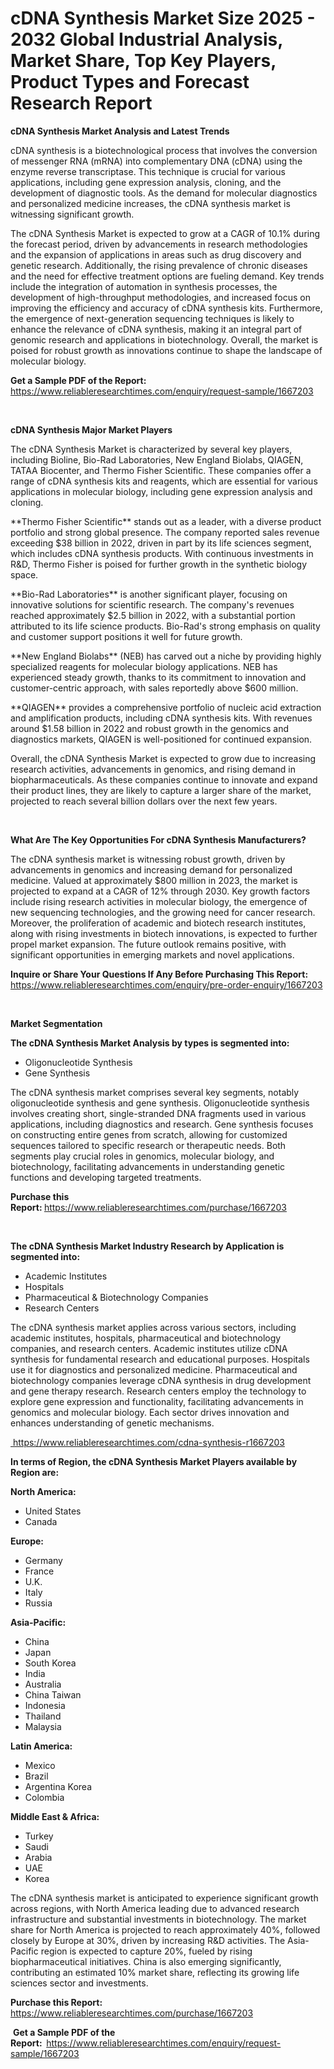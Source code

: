 <p><h1>cDNA Synthesis Market Size 2025 - 2032 Global Industrial Analysis, Market Share, Top Key Players, Product Types and Forecast Research Report</h1></p><p><strong>cDNA Synthesis Market Analysis and Latest Trends</strong></p>
<p><p>cDNA synthesis is a biotechnological process that involves the conversion of messenger RNA (mRNA) into complementary DNA (cDNA) using the enzyme reverse transcriptase. This technique is crucial for various applications, including gene expression analysis, cloning, and the development of diagnostic tools. As the demand for molecular diagnostics and personalized medicine increases, the cDNA synthesis market is witnessing significant growth.</p><p>The cDNA Synthesis Market is expected to grow at a CAGR of 10.1% during the forecast period, driven by advancements in research methodologies and the expansion of applications in areas such as drug discovery and genetic research. Additionally, the rising prevalence of chronic diseases and the need for effective treatment options are fueling demand. Key trends include the integration of automation in synthesis processes, the development of high-throughput methodologies, and increased focus on improving the efficiency and accuracy of cDNA synthesis kits. Furthermore, the emergence of next-generation sequencing techniques is likely to enhance the relevance of cDNA synthesis, making it an integral part of genomic research and applications in biotechnology. Overall, the market is poised for robust growth as innovations continue to shape the landscape of molecular biology.</p></p>
<p><strong>Get a Sample PDF of the Report:&nbsp;</strong> <a href="https://www.reliableresearchtimes.com/enquiry/request-sample/1667203?utm_campaign=2230&utm_medium=2&utm_source=Github&utm_content=ia&utm_term=17042025&utm_id=cdna-synthesis">https://www.reliableresearchtimes.com/enquiry/request-sample/1667203</a></p>
<p>&nbsp;</p>
<p><strong>cDNA Synthesis Major Market Players</strong></p>
<p><p>The cDNA Synthesis Market is characterized by several key players, including Bioline, Bio-Rad Laboratories, New England Biolabs, QIAGEN, TATAA Biocenter, and Thermo Fisher Scientific. These companies offer a range of cDNA synthesis kits and reagents, which are essential for various applications in molecular biology, including gene expression analysis and cloning.</p><p>**Thermo Fisher Scientific** stands out as a leader, with a diverse product portfolio and strong global presence. The company reported sales revenue exceeding $38 billion in 2022, driven in part by its life sciences segment, which includes cDNA synthesis products. With continuous investments in R&D, Thermo Fisher is poised for further growth in the synthetic biology space.</p><p>**Bio-Rad Laboratories** is another significant player, focusing on innovative solutions for scientific research. The company's revenues reached approximately $2.5 billion in 2022, with a substantial portion attributed to its life science products. Bio-Rad's strong emphasis on quality and customer support positions it well for future growth.</p><p>**New England Biolabs** (NEB) has carved out a niche by providing highly specialized reagents for molecular biology applications. NEB has experienced steady growth, thanks to its commitment to innovation and customer-centric approach, with sales reportedly above $600 million.</p><p>**QIAGEN** provides a comprehensive portfolio of nucleic acid extraction and amplification products, including cDNA synthesis kits. With revenues around $1.58 billion in 2022 and robust growth in the genomics and diagnostics markets, QIAGEN is well-positioned for continued expansion.</p><p>Overall, the cDNA Synthesis Market is expected to grow due to increasing research activities, advancements in genomics, and rising demand in biopharmaceuticals. As these companies continue to innovate and expand their product lines, they are likely to capture a larger share of the market, projected to reach several billion dollars over the next few years.</p></p>
<p>&nbsp;</p>
<p><strong>What Are The Key Opportunities For cDNA Synthesis Manufacturers?</strong></p>
<p><p>The cDNA synthesis market is witnessing robust growth, driven by advancements in genomics and increasing demand for personalized medicine. Valued at approximately $800 million in 2023, the market is projected to expand at a CAGR of 12% through 2030. Key growth factors include rising research activities in molecular biology, the emergence of new sequencing technologies, and the growing need for cancer research. Moreover, the proliferation of academic and biotech research institutes, along with rising investments in biotech innovations, is expected to further propel market expansion. The future outlook remains positive, with significant opportunities in emerging markets and novel applications.</p></p>
<p><strong>Inquire or Share Your Questions If Any Before Purchasing This Report:</strong> <a href="https://www.reliableresearchtimes.com/enquiry/pre-order-enquiry/1667203?utm_campaign=2230&utm_medium=2&utm_source=Github&utm_content=ia&utm_term=17042025&utm_id=cdna-synthesis">https://www.reliableresearchtimes.com/enquiry/pre-order-enquiry/1667203</a></p>
<p>&nbsp;</p>
<p><strong>Market Segmentation</strong></p>
<p><strong>The cDNA Synthesis Market Analysis by types is segmented into:</strong></p>
<p><ul><li>Oligonucleotide Synthesis</li><li>Gene Synthesis</li></ul></p>
<p><p>The cDNA synthesis market comprises several key segments, notably oligonucleotide synthesis and gene synthesis. Oligonucleotide synthesis involves creating short, single-stranded DNA fragments used in various applications, including diagnostics and research. Gene synthesis focuses on constructing entire genes from scratch, allowing for customized sequences tailored to specific research or therapeutic needs. Both segments play crucial roles in genomics, molecular biology, and biotechnology, facilitating advancements in understanding genetic functions and developing targeted treatments.</p></p>
<p><strong>Purchase this Report:&nbsp;</strong><a href="https://www.reliableresearchtimes.com/purchase/1667203?utm_campaign=2230&utm_medium=2&utm_source=Github&utm_content=ia&utm_term=17042025&utm_id=cdna-synthesis">https://www.reliableresearchtimes.com/purchase/1667203</a></p>
<p>&nbsp;</p>
<p><strong>The cDNA Synthesis Market Industry Research by Application is segmented into:</strong></p>
<p><ul><li>Academic Institutes</li><li>Hospitals</li><li>Pharmaceutical & Biotechnology Companies</li><li>Research Centers</li></ul></p>
<p><p>The cDNA synthesis market applies across various sectors, including academic institutes, hospitals, pharmaceutical and biotechnology companies, and research centers. Academic institutes utilize cDNA synthesis for fundamental research and educational purposes. Hospitals use it for diagnostics and personalized medicine. Pharmaceutical and biotechnology companies leverage cDNA synthesis in drug development and gene therapy research. Research centers employ the technology to explore gene expression and functionality, facilitating advancements in genomics and molecular biology. Each sector drives innovation and enhances understanding of genetic mechanisms.</p></p>
<p><a href="https://www.reliableresearchtimes.com/cdna-synthesis-r1667203?utm_campaign=2230&utm_medium=2&utm_source=Github&utm_content=ia&utm_term=17042025&utm_id=cdna-synthesis">&nbsp;https://www.reliableresearchtimes.com/cdna-synthesis-r1667203</a></p>
<p><strong>In terms of Region, the cDNA Synthesis Market Players available by Region are:</strong></p>
<p>
    <p> <strong> North America: </strong>
        <ul>
            <li>United States</li>
            <li>Canada</li>
        </ul>
        </p> 
    <p> <strong> Europe: </strong>
        <ul>
            <li>Germany</li>
            <li>France</li>
            <li>U.K.</li>
            <li>Italy</li>
            <li>Russia</li>
        </ul>
        </p> 
    <p> <strong> Asia-Pacific: </strong>
        <ul>
            <li>China</li>
            <li>Japan</li>
            <li>South Korea</li>
            <li>India</li>
            <li>Australia</li>
            <li>China Taiwan</li>
            <li>Indonesia</li>
            <li>Thailand</li>
            <li>Malaysia</li>
        </ul>
        </p> 
    <p> <strong> Latin America: </strong>
        <ul>
            <li>Mexico</li>
            <li>Brazil</li>
            <li>Argentina Korea</li>
            <li>Colombia</li>
        </ul>
        </p> 
    <p> <strong> Middle East & Africa: </strong>
        <ul>
            <li>Turkey</li>
            <li>Saudi</li>
            <li>Arabia</li>
            <li>UAE</li>
            <li>Korea</li>
        </ul>
    </p>
    </p>
<p><p>The cDNA synthesis market is anticipated to experience significant growth across regions, with North America leading due to advanced research infrastructure and substantial investments in biotechnology. The market share for North America is projected to reach approximately 40%, followed closely by Europe at 30%, driven by increasing R&D activities. The Asia-Pacific region is expected to capture 20%, fueled by rising biopharmaceutical initiatives. China is also emerging significantly, contributing an estimated 10% market share, reflecting its growing life sciences sector and investments.</p></p>
<p><strong>Purchase this Report: </strong><a href="https://www.reliableresearchtimes.com/purchase/1667203?utm_campaign=2230&utm_medium=2&utm_source=Github&utm_content=ia&utm_term=17042025&utm_id=cdna-synthesis">https://www.reliableresearchtimes.com/purchase/1667203</a></p>
<p>&nbsp;<strong>Get a Sample PDF of the Report:&nbsp;&nbsp;</strong><a href="https://www.reliableresearchtimes.com/enquiry/request-sample/1667203?utm_campaign=2230&utm_medium=2&utm_source=Github&utm_content=ia&utm_term=17042025&utm_id=cdna-synthesis">https://www.reliableresearchtimes.com/enquiry/request-sample/1667203</a></p>
<p><strong></strong></p>
<p><p></p><p></p><p></p></p>